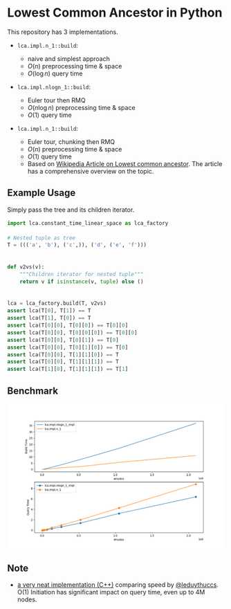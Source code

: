# Lowest Common Ancestor in Python

This repository has 3 implementations.

- `lca.impl.n_1::build`:
  - naive and simplest approach
  - $O(n)$ preprocessing time & space
  - $O(\log n)$ query time

- `lca.impl.nlogn_1::build`:
  - Euler tour then RMQ
  - $O(n \log n)$ preprocessing time & space
  - $O(1)$ query time

- `lca.impl.n_1::build`:
  - Euler tour, chunking then RMQ
  - $O(n)$ preprocessing time & space
  - $O(1)$ query time
  - Based on [Wikipedia Article on Lowest common ancestor](https://en.wikipedia.org/wiki/Lowest_common_ancestor). The article has a comprehensive overview on the topic.

## Example Usage

Simply pass the tree and its children iterator.

```python
import lca.constant_time_linear_space as lca_factory

# Nested tuple as tree
T = ((('a', 'b'), ('c',)), ('d', ('e', 'f')))


def v2vs(v):
    """Children iterator for nested tuple"""
    return v if isinstance(v, tuple) else ()


lca = lca_factory.build(T, v2vs)
assert lca(T[0], T[1]) == T
assert lca(T[1], T[0]) == T
assert lca(T[0][0], T[0][0]) == T[0][0]
assert lca(T[0][0], T[0][0][0]) == T[0][0]
assert lca(T[0][0], T[0][1]) == T[0]
assert lca(T[0][0], T[0][1][0]) == T[0]
assert lca(T[0][0], T[1][1][0]) == T
assert lca(T[0][0], T[1][1][1]) == T
assert lca(T[1][0], T[1][1][1]) == T[1]
```

## Benchmark

![benchmark.png](benchmark.png)

## Note

- [a very neat implementation (C++)](https://github.com/leduythuccs/LCA-Algorithms/) comparing speed by [@leduythuccs](https://github.com/leduythuccs). O(1) Initiation has significant impact on query time, even up to 4M nodes.
